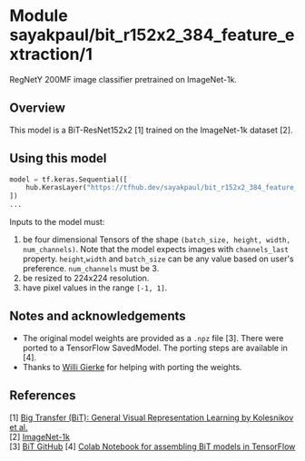 # Module sayakpaul/bit_r152x2_384_feature_extraction/1

RegNetY 200MF image classifier pretrained on ImageNet-1k.

<!-- asset-path: https://storage.googleapis.com/flowers-experimental/bit_r152x2_384_feature_extraction.tar.gz  -->
<!-- task: image-classification -->
<!-- network-architecture: bit-resnet -->
<!-- format: saved_model_2 -->
<!-- fine-tunable: true -->
<!-- license: apache-2.0 -->
<!-- colab: https://colab.research.google.com/github/google-research/big_transfer/blob/master/colabs/big_transfer_tf2.ipynb -->


## Overview

This model is a BiT-ResNet152x2 [1] trained on the ImageNet-1k dataset [2]. 

## Using this model

```python
model = tf.keras.Sequential([
    hub.KerasLayer("https://tfhub.dev/sayakpaul/bit_r152x2_384_feature_extraction/1", trainable=True)
])
...
```

Inputs to the model must:
1. be four dimensional Tensors of the shape `(batch_size, height, width, num_channels)`. Note that the model expects images with  `channels_last`  property. `height`,`width` and `batch_size` can be any value based on user's preference. `num_channels` must be 3. 
2. be resized to 224x224 resolution.
3. have pixel values in the range `[-1, 1]`.


## Notes and acknowledgements

* The original model weights are provided as a `.npz` file [3]. There were ported to a TensorFlow SavedModel. The porting steps are available in [4].
* Thanks to [Willi Gierke](https://ch.linkedin.com/in/willi-gierke) for helping with porting the weights. 


## References

[1] [Big Transfer (BiT): General Visual Representation Learning by Kolesnikov et al.](https://arxiv.org/abs/1912.11370)  
[2] [ImageNet-1k](https://www.image-net.org/challenges/LSVRC/2012/index.php)  
[3] [BiT GitHub](https://github.com/google-research/big_transfer)
[4] [Colab Notebook for assembling BiT models in TensorFlow](https://colab.research.google.com/github/sayakpaul/BiT-jax2tf/blob/main/convert_jax_weights_tf.ipynb)